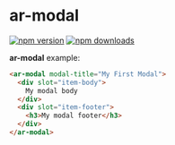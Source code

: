 # ar-modal

[![npm version](https://img.shields.io/npm/v/ar-modal.svg?style=flat-square)](https://www.npmjs.org/package/ar-modal)
[![npm downloads](https://img.shields.io/npm/dm/ar-modal.svg?style=flat-square)](http://npm-stat.com/charts.html?package=ar-modal&from=2018-03-22) 

**ar-modal** example:

```html
<ar-modal modal-title="My First Modal">
  <div slot="item-body">
    My modal body
  </div>
  <div slot="item-footer">
    <h3>My modal footer</h3>
  </div>
</ar-modal>
```